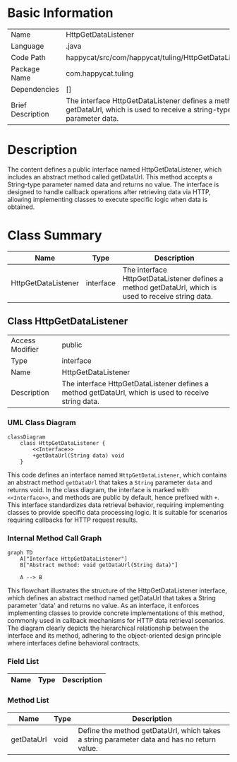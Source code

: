# Basic Information

|      |      |
|------|------|
| Name | HttpGetDataListener |
| Language | .java |
| Code Path | happycat/src/com/happycat/tuling/HttpGetDataListener.java |
| Package Name | com.happycat.tuling |
| Dependencies | [] |
| Brief Description | The interface HttpGetDataListener defines a method getDataUrl, which is used to receive a string-type data parameter data. |

# Description

The content defines a public interface named HttpGetDataListener, which includes an abstract method called getDataUrl. This method accepts a String-type parameter named data and returns no value. The interface is designed to handle callback operations after retrieving data via HTTP, allowing implementing classes to execute specific logic when data is obtained.

# Class Summary

| Name   | Type  | Description |
|-------|------|-------------|
| HttpGetDataListener | interface | The interface HttpGetDataListener defines a method getDataUrl, which is used to receive string data. |



## Class HttpGetDataListener

|      |      |
|------|------|
| Access Modifier | public |
| Type | interface |
| Name | HttpGetDataListener |
| Description | The interface HttpGetDataListener defines a method getDataUrl, which is used to receive string data. |


### UML Class Diagram

```mermaid
classDiagram
    class HttpGetDataListener {
        <<Interface>>
        +getDataUrl(String data) void
    }
```

This code defines an interface named `HttpGetDataListener`, which contains an abstract method `getDataUrl` that takes a `String` parameter `data` and returns void. In the class diagram, the interface is marked with `<<Interface>>`, and methods are public by default, hence prefixed with `+`. This interface standardizes data retrieval behavior, requiring implementing classes to provide specific data processing logic. It is suitable for scenarios requiring callbacks for HTTP request results.


### Internal Method Call Graph

```mermaid
graph TD
    A["Interface HttpGetDataListener"]
    B["Abstract method: void getDataUrl(String data)"]
    
    A --> B
```

This flowchart illustrates the structure of the HttpGetDataListener interface, which defines an abstract method named getDataUrl that takes a String parameter 'data' and returns no value. As an interface, it enforces implementing classes to provide concrete implementations of this method, commonly used in callback mechanisms for HTTP data retrieval scenarios. The diagram clearly depicts the hierarchical relationship between the interface and its method, adhering to the object-oriented design principle where interfaces define behavioral contracts.

### Field List

| Name  | Type  | Description |
|-------|-------|------|

### Method List

| Name  | Type  | Description |
|-------|-------|------|
| getDataUrl | void | Define the method getDataUrl, which takes a string parameter data and has no return value. |




